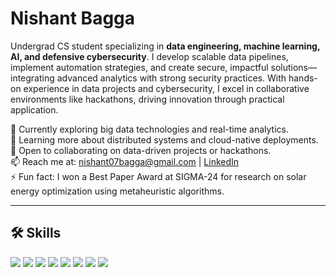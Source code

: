 # Nishant Bagga

Undergrad CS student specializing in **data engineering, machine learning, AI, and defensive cybersecurity**. I develop scalable data pipelines, implement automation strategies, and create secure, impactful solutions—integrating advanced analytics with strong security practices. With hands-on experience in data projects and cybersecurity, I excel in collaborative environments like hackathons, driving innovation through practical application.

🔭 Currently exploring big data technologies and real-time analytics.  
🌱 Learning more about distributed systems and cloud-native deployments.  
👯 Open to collaborating on data-driven projects or hackathons.  
📫 Reach me at: [nishant07bagga@gmail.com](mailto:nishant07bagga@gmail.com) | [LinkedIn](https://www.linkedin.com/in/nishant-bagga/)  
⚡ Fun fact: I won a Best Paper Award at SIGMA-24 for research on solar energy optimization using metaheuristic algorithms.

---

## 🛠️ Skills

<img src="https://img.shields.io/badge/ROS-22313F?style=for-the-badge&logo=ros&logoColor=white"/>
<img src="https://img.shields.io/badge/Python-3776AB?style=for-the-badge&logo=python&logoColor=white"/>
<img src="https://img.shields.io/badge/MATLAB-E34F26?style=for-the-badge&logo=mathworks&logoColor=white"/>
<img src="https://img.shields.io/badge/Docker-2496ED?style=for-the-badge&logo=docker&logoColor=white"/>
<img src="https://img.shields.io/badge/Bash-4EAA25?style=for-the-badge&logo=gnu-bash&logoColor=white"/>
<img src="https://img.shields.io/badge/C++-00599C?style=for-the-badge&logo=c%2B%2B&logoColor=white"/>
<img src="https://img.shields.io/badge/HTML-E34F26?style=for-the-badge&logo=html5&logoColor=white"/>
<img src="https://img.shields.io/badge/JavaScript-F7DF1E?style=for-the-badge&logo=javascript&logoColor=black"/>
